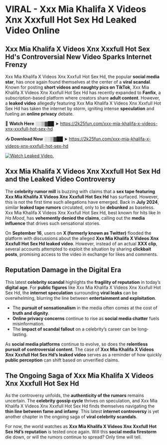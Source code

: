 # VIRAL - Xxx Mia Khalifa X Videos Xnx Xxxfull Hot Sex Hd Leaked Video Online

## **Xxx Mia Khalifa X Videos Xnx Xxxfull Hot Sex Hd's Controversial New Video Sparks Internet Frenzy**  

Xxx Mia Khalifa X Videos Xnx Xxxfull Hot Sex Hd, the popular **social media star**, has once again found themselves at the center of a **viral scandal**. Known for posting **short videos and naughty pics on TikTok**, Xxx Mia Khalifa X Videos Xnx Xxxfull Hot Sex Hd has recently expanded to **Fanfix**, a subscription-based platform where creators share **adult content**. However, a **leaked video** allegedly featuring Xxx Mia Khalifa X Videos Xnx Xxxfull Hot Sex Hd has taken the internet by storm, igniting intense **speculation** and fueling an **online privacy** debate.  

🔴 **Watch Here** ░░▒▓██ ➤ https://2k25fun.com/xxx-mia-khalifa-x-videos-xnx-xxxfull-hot-sex-hd  

📥 **Download Now** ░░▒▓██ ➤ https://2k25fun.com/xxx-mia-khalifa-x-videos-xnx-xxxfull-hot-sex-hd  

[![Watch Leaked Video.](https://miro.medium.com/v2/resize:fit:828/format:webp/1*cilzJN44JGOrTw9NJCrNHA.gif "Watch Leaked Video")](https://2k25fun.com/xxx-mia-khalifa-x-videos-xnx-xxxfull-hot-sex-hd)

## **Xxx Mia Khalifa X Videos Xnx Xxxfull Hot Sex Hd and the Leaked Video Controversy**  

The **celebrity rumor mill** is buzzing with claims that a **sex tape featuring Xxx Mia Khalifa X Videos Xnx Xxxfull Hot Sex Hd** has surfaced. However, this is not the first time such allegations have emerged. Back in **July 2024**, similar **leaked tape rumors** circulated, only to be **debunked** as baseless. Xxx Mia Khalifa X Videos Xnx Xxxfull Hot Sex Hd, best known for hits like *In Ha Mood*, has **vehemently denied the claims**, calling out the **media influence** that drives such sensational stories.  

On **September 16**, users on **X (formerly known as Twitter)** flooded the platform with discussions about the alleged **Xxx Mia Khalifa X Videos Xnx Xxxfull Hot Sex Hd leaked video**. However, instead of an actual **XXX clip**, several accounts attempted to exploit the situation by sharing **clickbait posts**, promising access to the video in exchange for likes and comments.  

## **Reputation Damage in the Digital Era**  

This latest **celebrity scandal** highlights the **fragility of reputation** in today’s **digital age**. For **public figures** like Xxx Mia Khalifa X Videos Xnx Xxxfull Hot Sex Hd, the **internet speculation** surrounding **viral leaks** can be overwhelming, blurring the line between **entertainment and exploitation**.  

- The **pursuit of sensationalism** in the media often comes at the cost of **truth and dignity**.  
- **Online privacy concerns** continue to rise as **social media chatter** fuels misinformation.  
- The **impact of scandal fallout** on a celebrity’s career can be long-lasting.  

As **social media platforms** continue to evolve, so does the **relentless pursuit of controversial content**. The case of **Xxx Mia Khalifa X Videos Xnx Xxxfull Hot Sex Hd’s leaked video** serves as a reminder of how quickly **public perception** can shift based on unverified claims.  

## **The Ongoing Saga of Xxx Mia Khalifa X Videos Xnx Xxxfull Hot Sex Hd**  

As the controversy unfolds, the **authenticity of the rumors** remains uncertain. The **celebrity gossip cycle** thrives on speculation, and Xxx Mia Khalifa X Videos Xnx Xxxfull Hot Sex Hd finds themselves navigating the **thin line between fame and infamy**. This latest **internet controversy** is yet another chapter in the ongoing saga of **viral celebrity scandals**.  

For now, the world watches as **Xxx Mia Khalifa X Videos Xnx Xxxfull Hot Sex Hd’s reputation** is tested once again. Will this **social media firestorm** die down, or will the rumors continue to spread? Only time will tell.